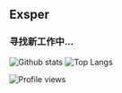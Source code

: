 <!--
**Exsper/Exsper** is a ✨ _special_ ✨ repository because its `README.md` (this file) appears on your GitHub profile.

Here are some ideas to get you started:

- 🔭 I’m currently working on ...
- 🌱 I’m currently learning ...
- 👯 I’m looking to collaborate on ...
- 🤔 I’m looking for help with ...
- 💬 Ask me about ...
- 📫 How to reach me: ...
- 😄 Pronouns: ...
- ⚡ Fun fact: ...
-->

## Exsper
### 寻找新工作中...

![Github stats](https://github-readme-stats.vercel.app/api?username=exsper&show_icons=true)   ![Top Langs](https://github-readme-stats.vercel.app/api/top-langs/?username=exsper)

![Profile views](https://gpvc.arturio.dev/exsper)
